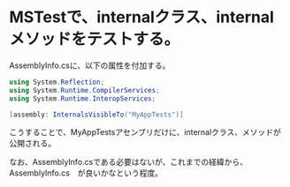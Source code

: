# MSTestで、internalクラス、internalメソッドをテストする。

AssemblyInfo.csに、以下の属性を付加する。

```cs
using System.Reflection;
using System.Runtime.CompilerServices;
using System.Runtime.InteropServices;

[assembly: InternalsVisibleTo("MyAppTests")]
```

こうすることで、MyAppTestsアセンブリだけに、internalクラス、メソッドが公開される。

なお、AssemblyInfo.csである必要はないが、これまでの経緯から、AssemblyInfo.cs　が良いかなという程度。

